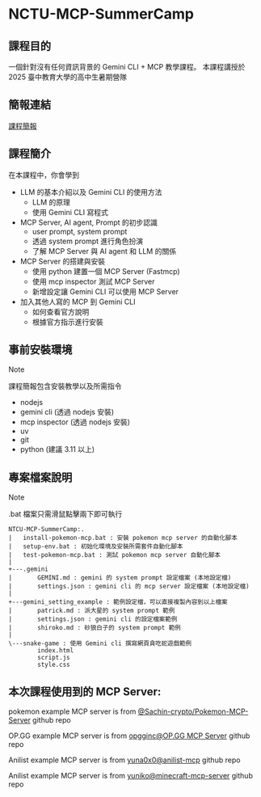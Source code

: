 # NCTU-MCP-SummerCamp

## 課程目的

一個針對沒有任何資訊背景的 Gemini CLI + MCP 教學課程。 本課程講授於 2025 臺中教育大學的高中生暑期營隊

## 簡報連結

[課程簡報](https://docs.google.com/presentation/d/1kSk76oPDqJ85kIR1wgpE-4qRHHKkrOVKJFqDKCh9I04/edit?usp=sharing)

## 課程簡介

在本課程中，你會學到
- LLM 的基本介紹以及 Gemini CLI 的使用方法
  - LLM 的原理
  - 使用 Gemini CLI 寫程式
- MCP Server, AI agent, Prompt 的初步認識
  - user prompt, system prompt
  - 透過 system prompt 進行角色扮演
  - 了解 MCP Server 與 AI agent 和 LLM 的關係
- MCP Server 的搭建與安裝
  - 使用 python 建置一個 MCP Server (Fastmcp)
  - 使用 mcp inspector 測試 MCP Server
  - 新增設定讓 Gemini CLI 可以使用 MCP Server 
- 加入其他人寫的 MCP 到 Gemini CLI
  - 如何查看官方說明
  - 根據官方指示進行安裝
 
## 事前安裝環境
> [!NOTE] 
> 課程簡報包含安裝教學以及所需指令

- nodejs
- gemini cli (透過 nodejs 安裝)
- mcp inspector (透過 nodejs 安裝)
- uv
- git
- python (建議 3.11 以上)

## 專案檔案說明

> [!NOTE] 
> .bat 檔案只需滑鼠點擊兩下即可執行

``` 
NTCU-MCP-SummerCamp:.
|   install-pokemon-mcp.bat : 安裝 pokemon mcp server 的自動化腳本
|   setup-env.bat : 初始化環境及安裝所需套件自動化腳本
|   test-pokemon-mcp.bat : 測試 pokemon mcp server 自動化腳本
|
+---.gemini
|       GEMINI.md : gemini 的 system prompt 設定檔案 (本地設定檔)
|       settings.json : gemini cli 的 mcp server 設定檔案 (本地設定檔)
|
+---gemini_setting_example : 範例設定檔，可以直接複製內容到以上檔案
|       patrick.md : 派大星的 system prompt 範例
|       settings.json : gemini cli 的設定檔案範例
|       shiroko.md : 砂狼白子的 system prompt 範例
|
\---snake-game : 使用 Gemini cli 撰寫網頁貪吃蛇遊戲範例
        index.html
        script.js
        style.css
```


## 本次課程使用到的 MCP Server:

pokemon example MCP server is from [@Sachin-crypto/Pokemon-MCP-Server](https://github.com/Sachin-crypto/Pokemon-MCP-Server) github repo

OP.GG example MCP server is from [opgginc@OP.GG MCP Server](https://github.com/opgginc/opgg-mcp) github repo

Anilist example MCP server is from [yuna0x0@anilist-mcp](https://github.com/yuna0x0/anilist-mcp) github repo

Anilist example MCP server is from [yuniko@minecraft-mcp-server](https://github.com/yuniko-software/minecraft-mcp-server) github repo

